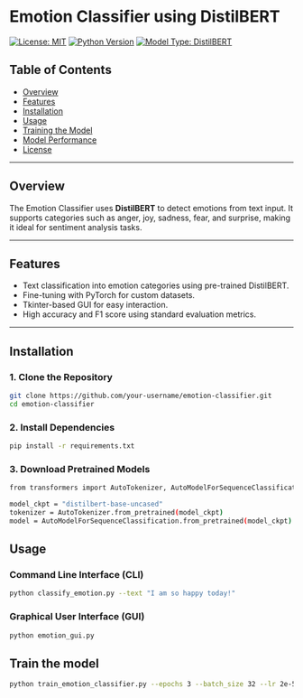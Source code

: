 # **Emotion Classifier using DistilBERT**

[![License: MIT](https://img.shields.io/badge/License-MIT-yellow.svg)](https://opensource.org/licenses/MIT)
[![Python Version](https://img.shields.io/badge/python-3.8-blue.svg)](https://www.python.org/downloads/release/python-380/)
[![Model Type: DistilBERT](https://img.shields.io/badge/Model-DistilBERT-green)](https://huggingface.co/distilbert-base-uncased)

## **Table of Contents**
- [Overview](#overview)
- [Features](#features)
- [Installation](#installation)
- [Usage](#usage)
- [Training the Model](#training-the-model)
- [Model Performance](#model-performance)
- [License](#license)

---

## **Overview**

The Emotion Classifier uses **DistilBERT** to detect emotions from text input. It supports categories such as anger, joy, sadness, fear, and surprise, making it ideal for sentiment analysis tasks.

---

## **Features**
- Text classification into emotion categories using pre-trained DistilBERT.
- Fine-tuning with PyTorch for custom datasets.
- Tkinter-based GUI for easy interaction.
- High accuracy and F1 score using standard evaluation metrics.

---

## **Installation**

### **1. Clone the Repository**
```bash
git clone https://github.com/your-username/emotion-classifier.git
cd emotion-classifier
```
### **2. Install Dependencies**
```bash
pip install -r requirements.txt
```
### **3. Download Pretrained Models**
```bash
from transformers import AutoTokenizer, AutoModelForSequenceClassification

model_ckpt = "distilbert-base-uncased"
tokenizer = AutoTokenizer.from_pretrained(model_ckpt)
model = AutoModelForSequenceClassification.from_pretrained(model_ckpt)

```



## **Usage**

### **Command Line Interface (CLI)**
```bash
python classify_emotion.py --text "I am so happy today!"

```
### **Graphical User Interface (GUI)**
```bash
python emotion_gui.py


```

## **Train the model**


```bash
python train_emotion_classifier.py --epochs 3 --batch_size 32 --lr 2e-5


```











